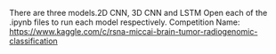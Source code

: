 There are three models.2D CNN, 3D CNN and LSTM
Open each of the .ipynb files to run each model respectively.
Competition Name:
https://www.kaggle.com/c/rsna-miccai-brain-tumor-radiogenomic-classification
